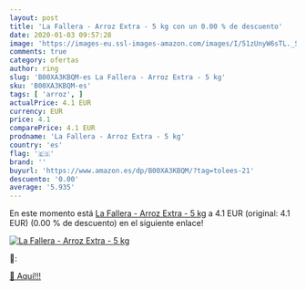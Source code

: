 ```yaml
---
layout: post
title: 'La Fallera - Arroz Extra - 5 kg con un 0.00 % de descuento'
date: 2020-01-03 09:57:28
image: 'https://images-eu.ssl-images-amazon.com/images/I/51zUnyW6sTL._SL400_.jpg'
comments: true
category: ofertas
author: ring
slug: 'B00XA3KBQM-es La Fallera - Arroz Extra - 5 kg'
sku: 'B00XA3KBQM-es'
tags: [ 'arroz', ]
actualPrice: 4.1 EUR
currency: EUR
price: 4.1
comparePrice: 4.1 EUR
prodname: 'La Fallera - Arroz Extra - 5 kg'
country: 'es'
flag: '🇪🇸'
brand: ''
buyurl: 'https://www.amazon.es/dp/B00XA3KBQM/?tag=tolees-21'
descuento: '0.00'
average: '5.935'
---
```


En este momento está [La Fallera - Arroz Extra - 5 kg](https://www.amazon.es/dp/B00XA3KBQM/?tag=tolees-21) a 4.1 EUR (original: 4.1 EUR) (0.00 %  de descuento) en el siguiente enlace!

[![La Fallera - Arroz Extra - 5 kg](https://images-eu.ssl-images-amazon.com/images/I/51zUnyW6sTL._SL400_.jpg)](https://www.amazon.es/dp/B00XA3KBQM/?tag=tolees-21)

🔎:


[🛒 Aquí!!!](https://www.amazon.es/dp/B00XA3KBQM/?tag=tolees-21)
